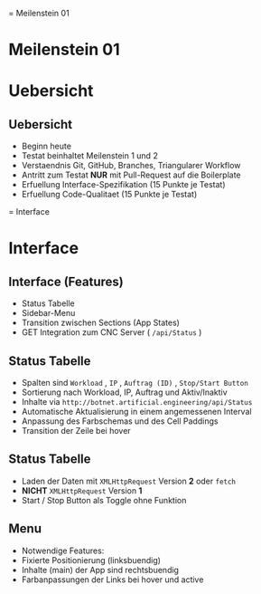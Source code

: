 
= Meilenstein 01

# Meilenstein 01

# Uebersicht

## Uebersicht

- Beginn heute
- Testat beinhaltet Meilenstein 1 und 2
- Verstaendnis Git, GitHub, Branches, Triangularer Workflow
- Antritt zum Testat **NUR** mit Pull-Request auf die Boilerplate
- Erfuellung Interface-Spezifikation (15 Punkte je Testat)
- Erfuellung Code-Qualitaet (15 Punkte je Testat)


= Interface

# Interface

## Interface (Features)

- Status Tabelle
- Sidebar-Menu
- Transition zwischen Sections (App States)
- GET Integration zum CNC Server ( `/api/Status` )

## Status Tabelle

- Spalten sind `Workload` , `IP` , `Auftrag (ID)` , `Stop/Start Button`
- Sortierung nach Workload, IP, Auftrag und Aktiv/Inaktiv
- Inhalte via `http://botnet.artificial.engineering/api/Status`
- Automatische Aktualisierung in einem angemessenen Interval
- Anpassung des Farbschemas und des Cell Paddings
- Transition der Zeile bei hover

## Status Tabelle

- Laden der Daten mit `XMLHttpRequest` Version **2** oder `fetch`
- **NICHT** `XMLHttpRequest` Version **1**
- Start / Stop Button als Toggle ohne Funktion

## Menu

- Notwendige Features:
- Fixierte Positionierung (linksbuendig)
- Inhalte (main) der App sind rechtsbuendig
- Farbanpassungen der Links bei hover und active

